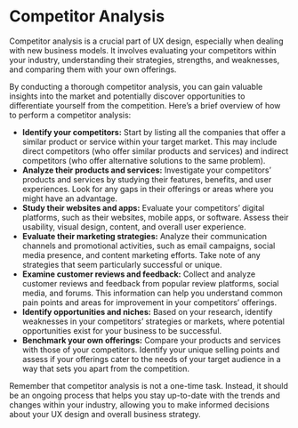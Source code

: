 # Competitor Analysis

Competitor analysis is a crucial part of UX design, especially when dealing with new business models. It involves evaluating your competitors within your industry, understanding their strategies, strengths, and weaknesses, and comparing them with your own offerings.

By conducting a thorough competitor analysis, you can gain valuable insights into the market and potentially discover opportunities to differentiate yourself from the competition. Here’s a brief overview of how to perform a competitor analysis:

- **Identify your competitors:** Start by listing all the companies that offer a similar product or service within your target market. This may include direct competitors (who offer similar products and services) and indirect competitors (who offer alternative solutions to the same problem).
- **Analyze their products and services:** Investigate your competitors’ products and services by studying their features, benefits, and user experiences. Look for any gaps in their offerings or areas where you might have an advantage.
- **Study their websites and apps:** Evaluate your competitors’ digital platforms, such as their websites, mobile apps, or software. Assess their usability, visual design, content, and overall user experience.
- **Evaluate their marketing strategies:** Analyze their communication channels and promotional activities, such as email campaigns, social media presence, and content marketing efforts. Take note of any strategies that seem particularly successful or unique.
- **Examine customer reviews and feedback:** Collect and analyze customer reviews and feedback from popular review platforms, social media, and forums. This information can help you understand common pain points and areas for improvement in your competitors’ offerings.
- **Identify opportunities and niches:** Based on your research, identify weaknesses in your competitors’ strategies or markets, where potential opportunities exist for your business to be successful.
- **Benchmark your own offerings:** Compare your products and services with those of your competitors. Identify your unique selling points and assess if your offerings cater to the needs of your target audience in a way that sets you apart from the competition.

Remember that competitor analysis is not a one-time task. Instead, it should be an ongoing process that helps you stay up-to-date with the trends and changes within your industry, allowing you to make informed decisions about your UX design and overall business strategy.
